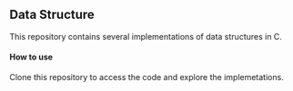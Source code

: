 ## Data Structure

This repository contains several implementations of data structures in C.

#### How to use

Clone this repository to access the code and explore the implemetations. 
